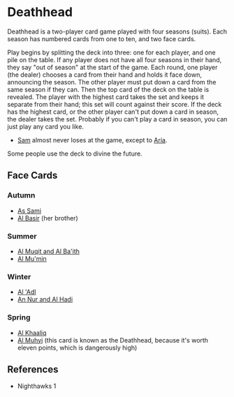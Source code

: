 # Deathhead
Deathhead is a two-player card game played with four seasons (suits). Each season has numbered cards from one to ten, and two face cards.

Play begins by splitting the deck into three: one for each player, and one pile on the table. If any player does not have all four seasons in their hand, they say "out of season" at the start of the game.
Each round, one player (the dealer) chooses a card from their hand and holds it face down, announcing the season. The other player must put down a card from the same season if they can. Then the top card of the deck on the table is revealed. The player with the highest card takes the set and keeps it separate from their hand; this set will count against their score. If the deck has the highest card, or the other player can't put down a card in season, the dealer takes the set. Probably if you can't play a card in season, you can just play any card you like.

- [Sam](../Person/Sam.md) almost never loses at the game, except to [Aria](../Person/Aria.md).

Some people use the deck to divine the future.
## Face Cards
### Autumn
- [As Sami](Culture/Deity/As%20Sami.md)
- [Al Basir](Culture/Deity/Al%20Basir.md) (her brother)
### Summer
- [Al Muqit and Al Ba'ith](Culture/Deity/Al%20Muqit%20and%20Al%20Baith.md)
- [Al Mu'min](Culture/Deity/Al%20Mumin.md)
### Winter
- [Al 'Adl](Culture/Deity/Al%20Adl.md)
- [An Nur and Al Hadi](Culture/Deity/An%20Nur%20and%20Al%20Hadi.md)
### Spring
- [Al Khaaliq](Culture/Deity/Al%20Khaaliq.md)
- [Al Muhyi](Culture/Deity/Al%20Muhyi.md) (this card is known as the Deathhead, because it's worth eleven points, which is dangerously high)

## References
- Nighthawks 1
